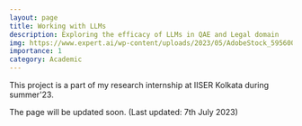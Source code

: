```yaml
---
layout: page
title: Working with LLMs
description: Exploring the efficacy of LLMs in QAE and Legal domain
img: https://www.expert.ai/wp-content/uploads/2023/05/AdobeStock_595600270-1024x768-1.jpg
importance: 1
category: Academic
---
```


This project is a part of my research internship at IISER Kolkata during summer'23.

The page will be updated soon. (Last updated: 7th July 2023)
